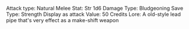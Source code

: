 Attack type: Natural
Melee
Stat: Str
1d6
Damage Type: Bludgeoning
Save Type: Strength
Display as attack
Value: 50 Credits
Lore: A old-style lead pipe that's very effect as a make-shift weapon